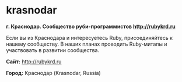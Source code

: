 # krasnodar

**г. Краснодар. Сообщество руби-программистов http://rubykrd.ru**

Если вы из Краснодара и интересуетесь Ruby, присоединяйтесь к нашему сообществу. В наших планах проводить Ruby-митапы и участвовать в развитии сообщества.

**Сайт:** http://rubykrd.ru

**Город:** Краснодар (Krasnodar, Russia)
